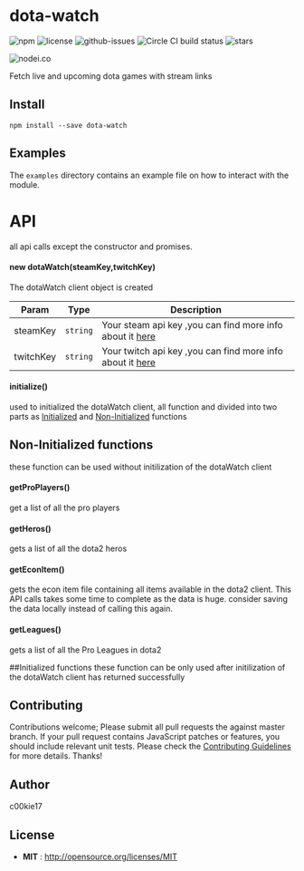 # dota-watch

![npm](https://img.shields.io/npm/v/dota-watch.svg) ![license](https://img.shields.io/npm/l/dota-watch.svg) ![github-issues](https://img.shields.io/github/issues/c00kie17/dota-watch.svg)  ![Circle CI build status](https://circleci.com/gh/c00kie17/dota-watch.svg?style=svg)
![stars](https://img.shields.io/github/stars/c00kie17/dota-watch.svg)


![nodei.co](https://nodei.co/npm/dota-watch.png?downloads=true&downloadRank=true&stars=true)




Fetch live and upcoming dota games with stream links


## Install

`npm install --save dota-watch`

## Examples
The `examples` directory contains an example file on how to interact with the module.

# API

all api calls except the constructor and promises. 

<a name="new_dotaWatch"></a>
#### new dotaWatch(steamKey,twitchKey)
The dotaWatch client object is created

| Param | Type | Description |
| --- | --- | --- |
| steamKey | <code>string</code> | Your steam api key ,you can find more info about it <a href= "https://steamcommunity.com/login/home/?goto=%2Fdev%2Fapikey">here</a> |
| twitchKey | <code>string</code> | Your twitch api key ,you can find more info about it <a href= "https://dev.twitch.tv">here</a>  |

<a name="initialize_func"></a>
#### initialize()
used to initialized the dotaWatch client, all function and divided into two parts as [Initialized](#initialized) and [Non-Initialized](#non_initialized) functions

<a name="non_initialized"></a>
## Non-Initialized functions
these function can be used without initilization of the dotaWatch client

<a name="proPlayers"></a>
#### getProPlayers()
get a list of all the pro players

<a name="heros"></a>
#### getHeros()
gets a list of all the dota2 heros

<a name="econ"></a>
#### getEconItem()
gets the econ item file containing all items available in the dota2 client. This API calls takes some time to complete as the data is huge. consider saving the data locally instead of calling this again.

<a name="leagues"></a>
#### getLeagues()
gets a list of all the Pro Leagues in dota2

<a name="initialized"></a>
##Initialized functions
these function can be only used after initilization of the dotaWatch client has returned successfully 








## Contributing

Contributions welcome; Please submit all pull requests the against master branch. If your pull request contains JavaScript patches or features, you should include relevant unit tests. Please check the [Contributing Guidelines](contributng.md) for more details. Thanks!

## Author

c00kie17

## License

 - **MIT** : http://opensource.org/licenses/MIT
